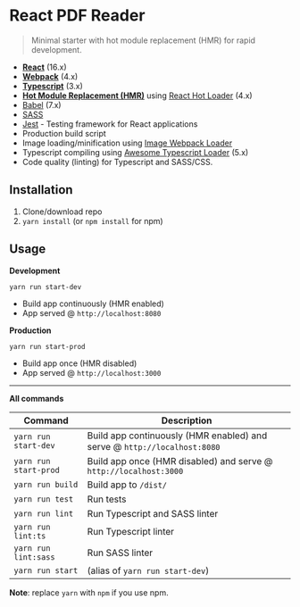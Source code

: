 # React PDF Reader
> Minimal starter with hot module replacement (HMR) for rapid development.

* **[React](https://facebook.github.io/react/)** (16.x)
* **[Webpack](https://webpack.js.org/)** (4.x)
* **[Typescript](https://www.typescriptlang.org/)** (3.x)
* **[Hot Module Replacement (HMR)](https://webpack.js.org/concepts/hot-module-replacement/)** using [React Hot Loader](https://github.com/gaearon/react-hot-loader) (4.x)
* [Babel](http://babeljs.io/) (7.x)
* [SASS](http://sass-lang.com/)
* [Jest](https://facebook.github.io/jest/) - Testing framework for React applications
* Production build script
* Image loading/minification using [Image Webpack Loader](https://github.com/tcoopman/image-webpack-loader)
* Typescript compiling using [Awesome Typescript Loader](https://github.com/s-panferov/awesome-typescript-loader) (5.x)
* Code quality (linting) for Typescript and SASS/CSS.

## Installation
1. Clone/download repo
2. `yarn install` (or `npm install` for npm)

## Usage
**Development**

`yarn run start-dev`

* Build app continuously (HMR enabled)
* App served @ `http://localhost:8080`

**Production**

`yarn run start-prod`

* Build app once (HMR disabled)
* App served @ `http://localhost:3000`

---

**All commands**

Command | Description
--- | ---
`yarn run start-dev` | Build app continuously (HMR enabled) and serve @ `http://localhost:8080`
`yarn run start-prod` | Build app once (HMR disabled) and serve @ `http://localhost:3000`
`yarn run build` | Build app to `/dist/`
`yarn run test` | Run tests
`yarn run lint` | Run Typescript and SASS linter
`yarn run lint:ts` | Run Typescript linter
`yarn run lint:sass` | Run SASS linter
`yarn run start` | (alias of `yarn run start-dev`)

**Note**: replace `yarn` with `npm` if you use npm.
